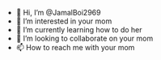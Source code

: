 - 👋 Hi, I’m @JamalBoi2969
- 👀 I’m interested in your mom
- 🌱 I’m currently learning how to do her
- 💞️ I’m looking to collaborate on your mom
- 📫 How to reach me with your mom

<!---
JamalBoi2969/JamalBoi2969 is a ✨ special ✨ repository because its `README.md` (this file) appears on your GitHub profile.
You can click the Preview link to take a look at your changes.
--->
